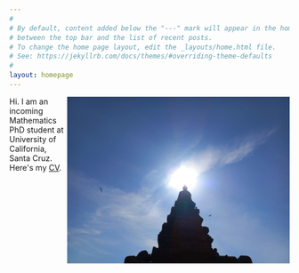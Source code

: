```yaml
---
#
# By default, content added below the "---" mark will appear in the home page
# between the top bar and the list of recent posts.
# To change the home page layout, edit the _layouts/home.html file.
# See: https://jekyllrb.com/docs/themes/#overriding-theme-defaults
#
layout: homepage
---
```


<img style="float: right;" width="400" 
     height="300" src="/assets/img/sun.jpg">
Hi. I am an incoming Mathematics PhD student at University of California, Santa Cruz. Here's my [CV](/assets/AcadCV.pdf).
